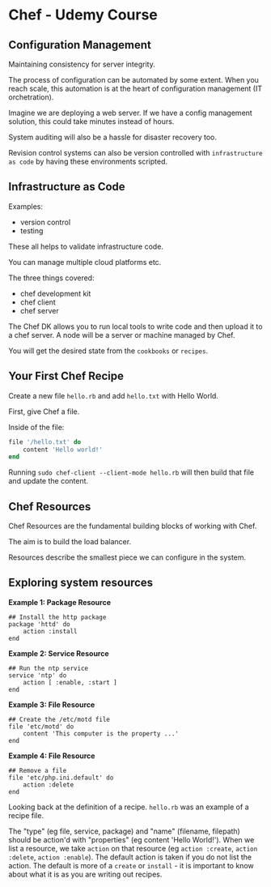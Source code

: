 # Chef - Udemy Course

## Configuration Management

Maintaining consistency for server integrity.

The process of configuration can be automated by some extent. When you reach scale, this automation is at the heart of configuration management (IT orchetration).

Imagine we are deploying a web server. If we have a config management solution, this could take minutes instead of hours.

System auditing will also be a hassle for disaster recovery too.

Revision control systems can also be version controlled with `infrastructure as code` by having these environments scripted.

## Infrastructure as Code

Examples:

- version control
- testing

These all helps to validate infrastructure code.

You can manage multiple cloud platforms etc.

The three things covered:

- chef development kit
- chef client
- chef server

The Chef DK allows you to run local tools to write code and then upload it to a chef server. A node will be a server or machine managed by Chef.

You will get the desired state from the `cookbooks` or `recipes`.

## Your First Chef Recipe

Create a new file `hello.rb` and add `hello.txt` with Hello World.

First, give Chef a file.

Inside of the file:

```ruby
file '/hello.txt' do
	content 'Hello world!'
end
```

Running `sudo chef-client --client-mode hello.rb` will then build that file and update the content.

## Chef Resources

Chef Resources are the fundamental building blocks of working with Chef.

The aim is to build the load balancer.

Resources describe the smallest piece we can configure in the system.

## Exploring system resources

**Example 1: Package Resource**

```
## Install the http package
package 'httd' do
	action :install
end
```

**Example 2: Service Resource**

```
## Run the ntp service
service 'ntp' do
	action [ :enable, :start ]
end
```

**Example 3: File Resource**

```
## Create the /etc/motd file
file 'etc/motd' do
	content 'This computer is the property ...'
end
```

**Example 4: File Resource**

```
## Remove a file
file 'etc/php.ini.default' do
	action :delete
end
```

Looking back at the definition of a recipe. `hello.rb` was an example of a recipe file.

The "type" (eg file, service, package) and "name" (filename, filepath) should be action'd with "properties" (eg content 'Hello World!'). When we list a resource, we take `action` on that resource (eg `action :create`, `action :delete`, `action :enable`). The default action is taken if you do not list the action. The default is more of a `create` or `install` - it is important to know about what it is as you are writing out recipes.


